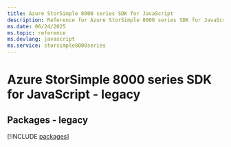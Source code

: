 ```yaml
---
title: Azure StorSimple 8000 series SDK for JavaScript
description: Reference for Azure StorSimple 8000 series SDK for JavaScript
ms.date: 06/24/2025
ms.topic: reference
ms.devlang: javascript
ms.service: storsimple8000series
---
```

# Azure StorSimple 8000 series SDK for JavaScript - legacy
## Packages - legacy
[!INCLUDE [packages](storsimple-8000-series-index.md)]